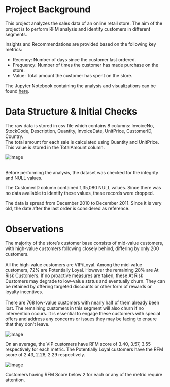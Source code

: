<h1>Project Background</h1>

This project analyzes the sales data of an online retail store.
The aim of the project is to perform RFM analysis and identify customers in different segments.

Insights and Recommendations are provided based on the following key metrics:
- Recency: Number of days since the customer last ordered.
- Frequency: Number of times the customer has made purchase on the store.  
- Value: Total amount the customer has spent on the store.  

The Jupyter Notebook containing the analysis and visualizations can be found <a href="https://nbviewer.org/github/mzsprojects/DataAnalyticsProjects/blob/main/RFM%20Analysis/RFM%20Analysis.ipynb">here</a>.

<h1>Data Structure & Initial Checks</h1>

The raw data is stored in csv file which contains 8 columns: InvoiceNo, StockCode, Description, Quantity, InvoiceDate, UnitPrice, CustomerID, Country. <br>
The total amount for each sale is calculated using Quantity and UnitPrice. This value is stored in the TotalAmount column.

![image](https://github.com/user-attachments/assets/52728575-01ed-4644-a37b-c61b6de2a7ae)

<br>
Before performing the analysis, the dataset was checked for the integrity and NULL values.

The CustomerID column contained 1,35,080 NULL values. Since there was no data available to identify these values, these records were dropped.

The data is spread from December 2010 to December 2011.
Since it is very old, the date after the last order is considered as reference.

<h1>Observations</h1>

The majority of the store’s customer base consists of mid-value customers, with high-value customers following closely behind, differing by only 200 customers. 
<br> <br>
All the high-value customers are VIP/Loyal. Among the mid-value customers, 72% are Potentially Loyal. However the remaining 28% are At Risk Customers. If no proactive measures are taken, these At Risk Customers may degrade to low-value status and eventually churn. They can be retained by offering targeted discounts or other form of rewards or loyalty incentives. 
<br> <br>
There are 768 low-value customers with nearly half of them already been lost. The remaining customers in this segment will also churn if no intervention occurs. It is essential to engage these customers with special offers and address any concerns or issues they may be facing to ensure that they don't leave.

![image](https://github.com/user-attachments/assets/c0e3e1f1-e43b-42dd-b6f4-7dd2c8c41dc8)

On an average, the VIP customers have RFM score of 3.40, 3.57, 3.55 respectively for each metric.
The Potentially Loyal customers have the RFM score of 2.43, 2.28, 2.29 respectively. 

![image](https://github.com/user-attachments/assets/3663fc4c-a678-4c71-b222-bcda9034e018)

Customers having RFM Score below 2 for each or any of the metric require attention.

<!---
<p><b>Data Source:</b> <a href="https://www.kaggle.com/datasets/ulrikthygepedersen/online-retail-dataset">Kaggle - Online Retail Datset (Version 2)</a></p>
--->
